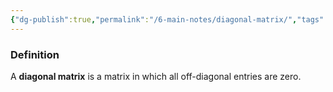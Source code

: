 ```yaml
---
{"dg-publish":true,"permalink":"/6-main-notes/diagonal-matrix/","tags":["linear_algebra","info"]}
---
```


### Definition

A **diagonal matrix** is a matrix in which all off-diagonal entries are zero. 
